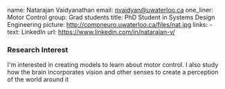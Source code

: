 name: Natarajan Vaidyanathan
email: nvaidyan@uwaterloo.ca
one_liner: Motor Control
group: Grad students
title: PhD Student in Systems Design Engineering
picture: http://compneuro.uwaterloo.ca/files/nat.jpg
links:
    - text: LinkedIn
      url: https://www.linkedin.com/in/natarajan-v/

### Research Interest
I'm interested in creating models to learn about motor control. I also study how the brain incorporates vision and other senses to create a perception of the  world around it
